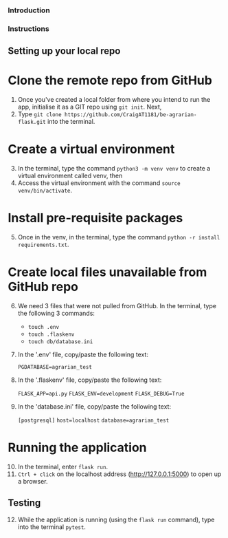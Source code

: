 ### Introduction

### Instructions

## Setting up your local repo

# Clone the remote repo from GitHub

1. Once you've created a local folder from where you intend to run the app, initialise it as a GIT repo using `git init`. Next,
2. Type `git clone https://github.com/CraigAT1181/be-agrarian-flask.git` into the terminal.

# Create a virtual environment

3. In the terminal, type the command `python3 -m venv venv` to create a virtual environment called venv, then
4. Access the virtual environment with the command `source venv/bin/activate`.

# Install pre-requisite packages

5. Once in the venv, in the terminal, type the command `python -r install requirements.txt`.

# Create local files unavailable from GitHub repo

6. We need 3 files that were not pulled from GitHub. In the terminal, type the following 3 commands:

   - `touch .env`
   - `touch .flaskenv`
   - `touch db/database.ini`

7. In the '.env' file, copy/paste the following text:

   `PGDATABASE=agrarian_test`

8. In the '.flaskenv' file, copy/paste the following text:

   `FLASK_APP=api.py`
   `FLASK_ENV=development`
   `FLASK_DEBUG=True`

9. In the 'database.ini' file, copy/paste the following text:

   `[postgresql]`
   `host=localhost`
   `database=agrarian_test`

# Running the application

10. In the terminal, enter `flask run`.
11. `Ctrl + click` on the localhost address (http://127.0.0.1:5000) to open up a browser.

## Testing

12. While the application is running (using the `flask run` command), type into the terminal `pytest`.